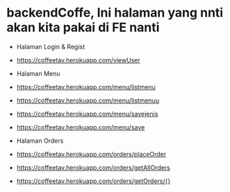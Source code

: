# backendCoffe, Ini halaman yang nnti akan kita pakai di FE nanti

* Halaman Login & Regist 
* https://coffeetav.herokuapp.com/viewUser

* Halaman Menu 
* https://coffeetav.herokuapp.com/menu/listmenu
* https://coffeetav.herokuapp.com/menu/listmenuu
* https://coffeetav.herokuapp.com/menu/savejenis
* https://coffeetav.herokuapp.com/menu/save

* Halaman Orders 
* https://coffeetav.herokuapp.com/orders/placeOrder
* https://coffeetav.herokuapp.com/orders/getAllOrders
* https://coffeetav.herokuapp.com/orders/getOrders/{}
